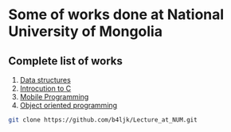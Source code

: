 # Some of works done at National University of Mongolia

## Complete list of works

1. [Data structures](https://github.com/b4ljk/Lecture_at_NUM/tree/main/dataStructure)
2. [Introcution to C](https://github.com/b4ljk/Lecture_at_NUM/tree/main/Introduction%20to%20C)
3. [Mobile Programming](https://github.com/b4ljk/AndroidStudioProjects)
4. [Object oriented programming](https://github.com/b4ljk/Lecture_at_NUM/tree/main/oop)

```bash
git clone https://github.com/b4ljk/Lecture_at_NUM.git
```
